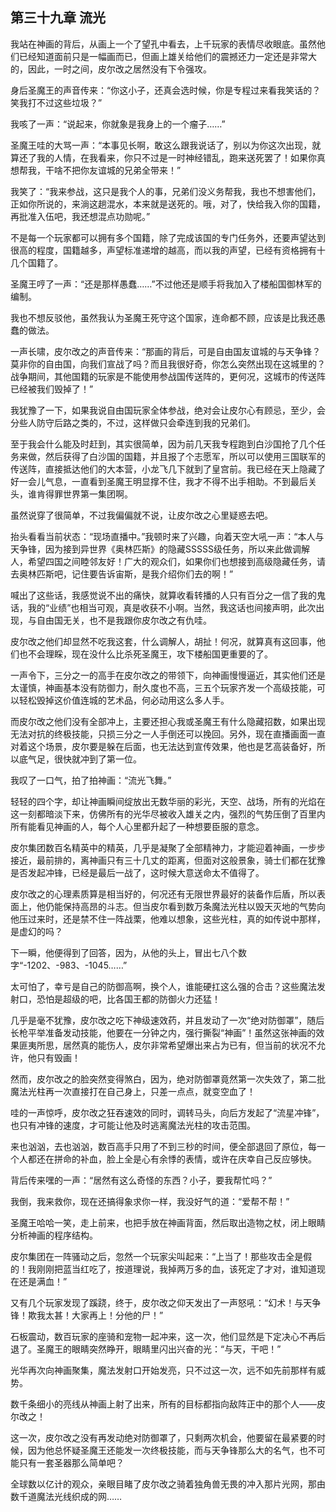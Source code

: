 ## 第三十九章 流光

我站在神画的背后，从画上一个了望孔中看去，上千玩家的表情尽收眼底。虽然他们已经知道面前只是一幅画而已，但画上雄关给他们的震撼还力一定还是非常大的，因此，一时之间，皮尔改之居然没有下令强攻。

身后圣魔王的声音传来：“你这小子，还真会选时候，你是专程过来看我笑话的？笑我打不过这些垃圾？”

我咳了一声：“说起来，你就象是我身上的一个瘤子……”

圣魔王哇的大骂一声：“本事见长啊，敢这么跟我说话了，别以为你这次出现，就算还了我的人情，在我看来，你只不过是一时神经错乱，跑来送死罢了！如果你真想帮我，干啥不把你友谊城的兄弟全带来！”

我笑了：“我来参战，这只是我个人的事，兄弟们没义务帮我，我也不想害他们，正如你所说的，来淌这趟混水，本来就是送死的。哦，对了，快给我入你的国籍，再批准入伍吧，我还想混点功勋呢。”

不是每一个玩家都可以拥有多个国籍，除了完成该国的专门任务外，还要声望达到很高的程度，国籍越多，声望标准递增的越高，而以我的声望，已经有资格拥有十几个国籍了。

圣魔王哼了一声：“还是那样愚蠢……”不过他还是顺手将我加入了楼船国御林军的编制。

我也不想反驳他，虽然我认为圣魔王死守这个国家，连命都不顾，应该是比我还愚蠢的做法。

一声长啸，皮尔改之的声音传来：“那画的背后，可是自由国友谊城的与天争锋？莫非你的自由国，向我们宣战了吗？而且我很好奇，你怎么突然出现在这城里的？战争期间，其他国籍的玩家是不能使用参战国传送阵的，更何况，这城市的传送阵已经被我们毁掉了！”

我犹豫了一下，如果我说自由国玩家全体参战，绝对会让皮尔心有顾忌，至少，会分些人防守后路之类的，不过，这样做只会牵连到我的兄弟们。

至于我会什么能及时赶到，其实很简单，因为前几天我专程跑到白沙国抢了几个任务来做，然后获得了白沙国的国籍，并且报了个志愿军，所以可以使用三国联军的传送阵，直接抵达他们的大本营，小龙飞几下就到了皇宫前。我已经在天上隐藏了好一会儿气息，一直看到圣魔王明显撑不住，我才不得不出手相助。不到最后关头，谁肯得罪世界第一集团啊。

虽然说穿了很简单，不过我偏偏就不说，让皮尔改之心里疑惑去吧。

抬头看看当前状态：“现场直播中。”我顿时来了兴趣，向着天空大吼一声：“本人与天争锋，因为接到异世界《奥林匹斯》的隐藏SSSSS级任务，所以来此做调解人，希望四国之间睦邻友好！广大的观众们，如果你们也想接到高级隐藏任务，请去奥林匹斯吧，记住要告诉宙斯，是我介绍你们去的啊！”

喊出了这些话，我感觉说不出的痛快，就算收看转播的人只有百分之一信了我的鬼话，我的“业绩”也相当可观，真是收获不小啊。当然，我这话也间接声明，此次出现，与自由国无关，也不是我跟你皮尔改之有仇哇。

皮尔改之他们却显然不吃我这套，什么调解人，胡扯！何况，就算真有这回事，他们也不会理睬，现在没什么比杀死圣魔王，攻下楼船国更重要的了。

一声令下，三分之一的高手在皮尔改之的带领下，向神画慢慢逼近，其实他们还是太谨慎，神画基本没有防御力，耐久度也不高，三五个玩家齐发一个高级技能，可以轻松毁掉这价值连城的艺术品，何必动用这么多人手。

而皮尔改之他们没有全部冲上，主要还担心我或圣魔王有什么隐藏招数，如果出现无法对抗的终极技能，只损三分之一人手倒还可以挽回。另外，现在直播画面一直对着这个场景，皮尔要是躲在后面，也无法达到宣传效果，他也是艺高装备好，所以底气足，很快就冲到了第一位。

我叹了一口气，拍了拍神画：“流光飞舞。”

轻轻的四个字，却让神画瞬间绽放出无数华丽的彩光，天空、战场，所有的光焰在这一刻都暗淡下来，仿佛所有的光华尽被收入雄关之内，强烈的气势压倒了百里内所有能看见神画的人，每个人心里都升起了一种想要臣服的意念。

皮尔集团数百名精英中的精英，几乎是凝聚了全部精神力，才能迎着神画，一步步接近，最前排的，离神画只有三十几丈的距离，但面对这般景象，骑士们都在犹豫是否发起冲锋，已经是最后一战了，这时候大意送命太不值得了。

皮尔改之的心理素质算是相当好的，何况还有无限世界最好的装备作后盾，所以表面上，他仍能保持高昂的斗志。但当皮尔看到数万条魔法光柱以毁天灭地的气势向他压过来时，还是禁不住一阵战栗，他难以想象，这些光柱，真的如传说中那样，是虚幻的吗？

下一瞬，他便得到了回答，因为，从他的头上，冒出七八个数字“-1202、-983、-1045……”

太可怕了，幸亏是自己的防御高啊，换个人，谁能硬扛这么强的合击？这些魔法发射口，恐怕是超级的吧，比各国王都的防御火力还猛！

几乎是毫不犹豫，皮尔改之吃下神级速效药，并且发动了一次“绝对防御罩”，随后长枪平举准备发动技能，他要在一分钟之内，强行撕裂“神画”！虽然这张神画的效果匪夷所思，居然真的能伤人，皮尔非常希望爆出来占为已有，但当前的状况不允许，他只有毁画！

然而，皮尔改之的脸突然变得煞白，因为，绝对防御罩竟然第一次失效了，第二批魔法光柱再一次直接打在自己身上，只差一点点，就变空血了！

哇的一声惊呼，皮尔改之狂吞速效的同时，调转马头，向后方发起了“流星冲锋”，也只有冲锋的速度，才可能让他及时逃离魔法光柱的攻击范围。

来也汹汹，去也汹汹，数百高手只用了不到三秒的时间，便全部退回了原位，每一个人都还在拼命的补血，脸上全是心有余悸的表情，或许在庆幸自己反应够快。

背后传来嘿的一声：“居然有这么奇怪的东西？小子，要我帮忙吗？”

我倒，我来救你，现在还搞得象求你一样，我没好气的道：“爱帮不帮！”

圣魔王哈哈一笑，走上前来，也把手放在神画背面，然后取出造物之杖，闭上眼睛分析神画的程序结构。

皮尔集团在一阵骚动之后，忽然一个玩家尖叫起来：“上当了！那些攻击全是假的！我刚刚把蓝当红吃了，按道理说，我掉两万多的血，该死定了才对，谁知道现在还是满血！”

又有几个玩家发现了蹊跷，终于，皮尔改之仰天发出了一声怒吼：“幻术！与天争锋！欺我太甚！大家再上！分他的尸！”

石板震动，数百玩家的座骑和宠物一起冲来，这一次，他们显然是下定决心不再后退了。圣魔王的眼睛突然睁开，眼睛里闪出兴奋的光：“与天，干吧！”

光华再次向神画聚集，魔法发射口开始发亮，只不过这一次，远不如先前那样有威势。

数千条细小的亮线从神画上射了出来，所有的目标都指向敌阵正中的那个人——皮尔改之！

这一次，皮尔改之没有再发动绝对防御罩了，只剩两次机会，他要留在最紧要的时候，因为他总怀疑圣魔王还能发一次终极技能，而与天争锋那么大的名气，也不可能只有一套圣器那么简单吧？

全球数以亿计的观众，亲眼目睹了皮尔改之骑着独角兽无畏的冲入那片光网，那由数千道魔法光线织成的网……

